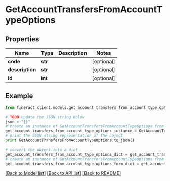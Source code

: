 # GetAccountTransfersFromAccountTypeOptions


## Properties

Name | Type | Description | Notes
------------ | ------------- | ------------- | -------------
**code** | **str** |  | [optional] 
**description** | **str** |  | [optional] 
**id** | **int** |  | [optional] 

## Example

```python
from fineract_client.models.get_account_transfers_from_account_type_options import GetAccountTransfersFromAccountTypeOptions

# TODO update the JSON string below
json = "{}"
# create an instance of GetAccountTransfersFromAccountTypeOptions from a JSON string
get_account_transfers_from_account_type_options_instance = GetAccountTransfersFromAccountTypeOptions.from_json(json)
# print the JSON string representation of the object
print GetAccountTransfersFromAccountTypeOptions.to_json()

# convert the object into a dict
get_account_transfers_from_account_type_options_dict = get_account_transfers_from_account_type_options_instance.to_dict()
# create an instance of GetAccountTransfersFromAccountTypeOptions from a dict
get_account_transfers_from_account_type_options_form_dict = get_account_transfers_from_account_type_options.from_dict(get_account_transfers_from_account_type_options_dict)
```
[[Back to Model list]](../README.md#documentation-for-models) [[Back to API list]](../README.md#documentation-for-api-endpoints) [[Back to README]](../README.md)


